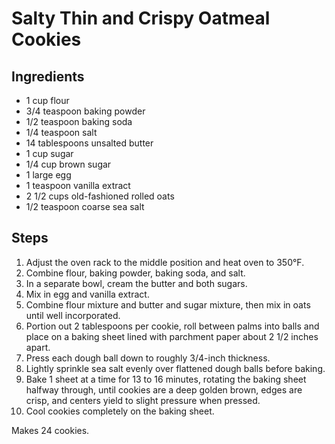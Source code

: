 # Salty Thin and Crispy Oatmeal Cookies

## Ingredients
- 1 cup flour
- 3/4 teaspoon baking powder
- 1/2 teaspoon baking soda
- 1/4 teaspoon salt
- 14 tablespoons unsalted butter
- 1 cup sugar
- 1/4 cup brown sugar
- 1 large egg
- 1 teaspoon vanilla extract
- 2 1/2 cups old-fashioned rolled oats
- 1/2 teaspoon coarse sea salt

## Steps
1. Adjust the oven rack to the middle position and heat oven to 350°F.
2. Combine flour, baking powder, baking soda, and salt.
3. In a separate bowl, cream the butter and both sugars.
4. Mix in egg and vanilla extract.
5. Combine flour mixture and butter and sugar mixture, then mix in oats until well incorporated.
6. Portion out 2 tablespoons per cookie, roll between palms into balls and place on a baking sheet lined with parchment paper about 2 1/2 inches apart.
7. Press each dough ball down to roughly 3/4-inch thickness.
8. Lightly sprinkle sea salt evenly over flattened dough balls before baking.
9. Bake 1 sheet at a time for 13 to 16 minutes, rotating the baking sheet halfway through, until cookies are a deep golden brown, edges are crisp, and centers yield to slight pressure when pressed.
10. Cool cookies completely on the baking sheet.

Makes 24 cookies.